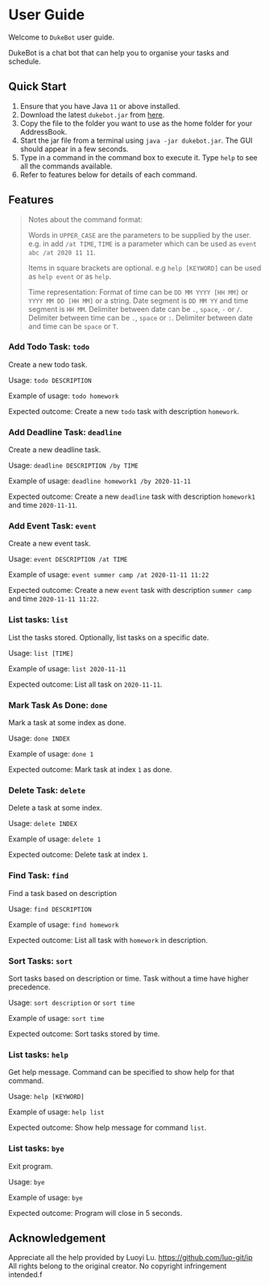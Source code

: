 # User Guide

Welcome to `DukeBot` user guide. 


DukeBot is a chat bot that can help you to organise your tasks and schedule.

## Quick Start

1. Ensure that you have Java `11` or above installed.
2. Download the latest `dukebot.jar` from [here](https://github.com/Andrewzhang217/ip).
3. Copy the file to the folder you want to use as the home folder for your AddressBook.
4. Start the jar file from a terminal using `java -jar dukebot.jar`. The GUI should appear in a few seconds.
5. Type in a command in the command box to execute it. Type `help` to see all the commands available.
6. Refer to features below for details of each command.

## Features

> Notes about the command format:
>
> Words in `UPPER_CASE` are the parameters to be supplied by the user.
> e.g. in add `/at TIME`, `TIME` is a parameter which can be used as `event abc /at 2020 11 11`.
>
> Items in square brackets are optional.
> e.g `help [KEYWORD]` can be used as `help event` or as `help`.
> 
> Time representation:
> Format of time can be `DD MM YYYY [HH MM]` or `YYYY MM DD [HH MM]` or a string. 
> Date segment is `DD MM YY` and time segment is `HH MM`.
> Delimiter between date can be `.`, `space`, `-` or `/`.
> Delimiter between time can be `.`, `space` or `:`.
> Delimiter between date and time can be `space` or `T`.

### Add Todo Task: `todo`
Create a new todo task.

Usage: `todo DESCRIPTION`

Example of usage: `todo homework`

Expected outcome: Create a new `todo` task with description `homework`.

### Add Deadline Task: `deadline`
Create a new deadline task.

Usage: `deadline DESCRIPTION /by TIME`

Example of usage: `deadline homework1 /by 2020-11-11`

Expected outcome: Create a new `deadline` task with description `homework1` and time `2020-11-11`.

### Add Event Task: `event`
Create a new event task.

Usage: `event DESCRIPTION /at TIME`

Example of usage: `event summer camp /at 2020-11-11 11:22`

Expected outcome: Create a new `event` task with description `summer camp` and time `2020-11-11 11:22`.

### List tasks: `list`
List the tasks stored. Optionally, list tasks on a specific date.

Usage: `list [TIME]`

Example of usage: `list 2020-11-11`

Expected outcome: List all task on `2020-11-11`.

### Mark Task As Done: `done`
Mark a task at some index as done.

Usage: `done INDEX`

Example of usage: `done 1`

Expected outcome: Mark task at index `1` as done.

### Delete Task: `delete`
Delete a task at some index.

Usage: `delete INDEX`

Example of usage: `delete 1`

Expected outcome: Delete task at index `1`.

### Find Task: `find`
Find a task based on description

Usage: `find DESCRIPTION`

Example of usage: `find homework`

Expected outcome: List all task with `homework` in description.

### Sort Tasks: `sort`
Sort tasks based on description or time.
Task without a time have higher precedence.

Usage: `sort description` or `sort time`

Example of usage: `sort time`

Expected outcome: Sort tasks stored by time.

### List tasks: `help`
Get help message. Command can be specified to show help for that command.

Usage: `help [KEYWORD]`

Example of usage: `help list`

Expected outcome: Show help message for command `list`.

### List tasks: `bye`
Exit program.

Usage: `bye`

Example of usage: `bye`

Expected outcome: Program will close in 5 seconds.

## Acknowledgement
Appreciate all the help provided by Luoyi Lu. https://github.com/luo-git/ip
All rights belong to the original creator.
No copyright infringement intended.f
